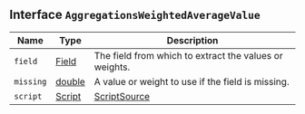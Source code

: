 ## Interface `AggregationsWeightedAverageValue`

| Name | Type | Description |
| - | - | - |
| `field` | [Field](./Field.md) | The field from which to extract the values or weights. |
| `missing` | [double](./double.md) | A value or weight to use if the field is missing. |
| `script` | [Script](./Script.md) | [ScriptSource](./ScriptSource.md) | &nbsp; |

